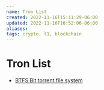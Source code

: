 ```yaml
---
name: Tron List
created: 2022-11-16T15:11:29-06:00
updated: 2022-11-16T16:52:06-06:00
aliases: 
tags: crypto, l1, blockchain
---
```

# Tron List

* [BTFS Bit torrent file system](https://docs.btfs.io/docs/storage-rental)